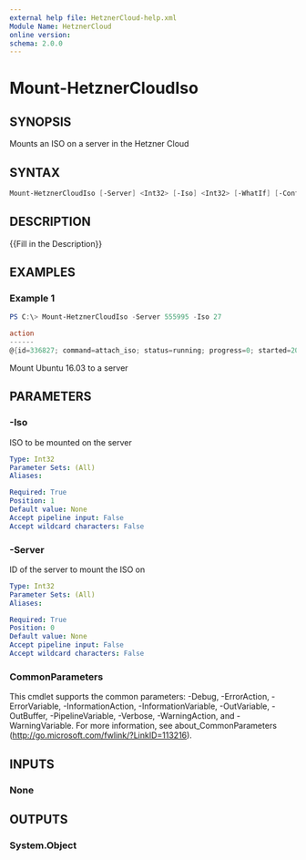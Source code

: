 ```yaml
---
external help file: HetznerCloud-help.xml
Module Name: HetznerCloud
online version:
schema: 2.0.0
---
```


# Mount-HetznerCloudIso

## SYNOPSIS

Mounts an ISO on a server in the Hetzner Cloud

## SYNTAX

```powershell
Mount-HetznerCloudIso [-Server] <Int32> [-Iso] <Int32> [-WhatIf] [-Confirm] [<CommonParameters>]
```

## DESCRIPTION

{{Fill in the Description}}

## EXAMPLES

### Example 1

```powershell
PS C:\> Mount-HetznerCloudIso -Server 555995 -Iso 27

action
------
@{id=336827; command=attach_iso; status=running; progress=0; started=2018-03-08T14:18:56+00:00; finished=; resources...
```

Mount Ubuntu 16.03 to a server

## PARAMETERS

### -Iso

ISO to be mounted on the server

```yaml
Type: Int32
Parameter Sets: (All)
Aliases:

Required: True
Position: 1
Default value: None
Accept pipeline input: False
Accept wildcard characters: False
```

### -Server

ID of the server to mount the ISO on

```yaml
Type: Int32
Parameter Sets: (All)
Aliases:

Required: True
Position: 0
Default value: None
Accept pipeline input: False
Accept wildcard characters: False
```

### CommonParameters

This cmdlet supports the common parameters: -Debug, -ErrorAction, -ErrorVariable, -InformationAction, -InformationVariable, -OutVariable, -OutBuffer, -PipelineVariable, -Verbose, -WarningAction, and -WarningVariable.
For more information, see about_CommonParameters (http://go.microsoft.com/fwlink/?LinkID=113216).

## INPUTS

### None

## OUTPUTS

### System.Object
